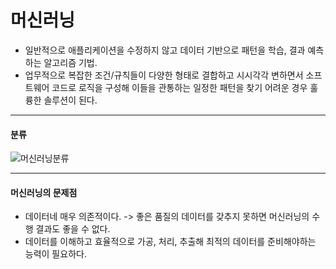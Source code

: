 # 머신러닝
- 일반적으로 애플리케이션을 수정하지 않고 데이터 기반으로 패턴을 학습, 결과 예측하는 알고리즘 기법.
- 업무적으로 복잡한 조건/규칙들이 다양한 형태로 결합하고 시시각각 변하면서 소프트웨어 코드로 로직을 구성해 이들을 관통하는 일정한 패턴을 찾기 어려운 경우 훌륭한 솔루션이 된다.

*****

#### 분류
![머신러닝분류](https://github.com/JungHyeonAh/AI/assets/127293391/ec19a2c4-a9b0-432b-8dca-357d4136d078)

*****

#### 머신러닝의 문제점
- 데이터네 매우 의존적이다.
  -> 좋은 품질의 데이터를 갖추지 못하면 머신러닝의 수행 결과도 좋을 수 없다.
- 데이터를 이해하고 효율적으로 가공, 처리, 추출해 최적의 데이터를 준비해야하는 능력이 필요하다.
